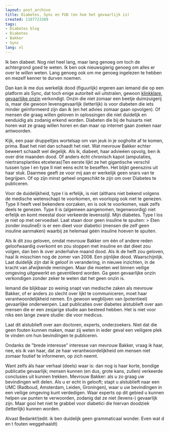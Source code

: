 ```yaml
---
layout: post_archive
title: Diabetes, Sync en FUD (en hoe het gevaarlijk is)
created: 1187723389
tags:
- Diabetes blog
- Diabetes
- Bakker
- Sync
lang: nl
---
```

Ik ben diabeet. Nog niet heel lang, maar lang genoeg om toch de achtergrond goed te weten. Ik ben ook nieuwsgierig genoeg om alles er over te _willen_ weten. Lang genoeg ook om me genoeg ingelezen te hebben en mezelf kenner te durven noemen.

Dan kan ik me dus werkelijk dood (figuurlijk) ergeren aan iemand die op een platform als Sync, dat toch enige autoriteit wil uitstralen, gewoon [klinkklare, gevaarlijke onzin](http://sync.nl/eten-als-een-oermens-voorkomt-diabetes/2) verkondigt. Onzin die niet zomaar een beetje duimzuigerij is, maar die gewoon levensgevaarlijk (letterlijk) is voor diabeten die iets minder geïnformeerd zijn dan ik (en het advies zomaar gaan opvolgen). Of mensen die graag willen geloven in oplossingen die niet duidelijk en eenduidig als zodanig erkend worden. Diabeten die bij de huisarts niet horen wat ze graag willen horen en dan maar op internet gaan zoeken naar antwoorden.

Kijk, een paar druppeltjes wortelsap om van jeuk in je oogholte af te komen, prima. Baat het niet dan schaadt het niet. Wat mevrouw Bakker echter beweert schaadt wel degelijk. Als ik, diabeet, haar advieéen opvolg, ben ik over drie maanden dood. Of anders écht chronisch kapot (amputaties, niertransplanties etceteras)Ten eerste lijkt ze het gigantische verschil tussen type I en type II niet eens echt te beseffen. Het blijkt geenszins uit haar stuk. Daarmee geeft ze voor mij aan er werkelijk geen snars van te begrijpen. Of op zijn minst geheel ongeschikt te zijn om over Diabetes te publiceren.

Voor de duidelijkheid, type I is erfelijk, is niet (althans niet bekend volgens de medische wetenschap) te voorkomen, en voorlopig ook niet te genezen. Type II heeft veel bekendere oorzaken, en is ook te voorkomen, vaak zelfs deels te genezen. Type II is (algemeen aangenomen, tegenwoordig) niet erfelijk en komt meestal door verkeerde levensstijl. Mijn diabetes. Type I los je niet op met oervoedsel. Laat staan door geen insuline te spuiten: > Eten zonder insulineEr is er een dieet voor diabetici (mensen die zelf geen insuline aanmaken) waarbij ze helemaal géén insuline hoeven te spuiten.

Als ik dit zou geloven, omdat mevrouw Bakker om één of andere reden geloofwaardig overkomt en zou stoppen met insuline en dat dieet zou volgen, dan ben ik over anderhalve maand dood. Als ik de helft zou geloven, haal ik misschien nog de zomer van 2008. Een pijnlijke dood. Waarschijnlijk. Laat duidelijk zijn dat ik geloof in verandering, in nieuwe inzichten, in de kracht van afwijkende meningen. Maar die moeten wel binnen veilige omgeving uitgewerkt en geventileerd worden. Ga geen gevaarlijke onzin verkondigen zonder zeker te weten dat het geen onzin is.

Iemand die blijkbaar zo weinig snapt van medische zaken als mevrouw Bakker, of er  anders zo slecht over lijkt te communiceren, moet haar verantwoordelijkheid nemen. En gewoon wegblijven van (potentieel) gevaarlijke onderwerpen. Laat publicaties over diabetes alstublieft over aan mensen die er een zesjarige studie aan besteed hebben. Het is niet voor niks een lange zware studie: die voor medicus.

Laat dit alstublieft over aan doctoren, experts, onderzoekers. Niet dat die geen fouten kunnen maken, maar zij weten in ieder geval een veiligere plek te vinden om hun bevindingen te publiceren.

Ondanks de "brede interesse" interesse van mevrouw Bakker, vraag ik haar, nee, eis ik van haar, dat ze haar verantwoordelijkheid om mensen niet zomaar foutief te informeren, op zich neemt.

Want zelfs áls haar verhaal (deels) waar is: dan nog is haar korte, bondige publicatie gevaarlijk; mensen kunnen (en dus, grote kans, zullen) verkeerde conclusies uit kunnen trekken. Mevrouw Bakker: als u zo graag uw bevindingen wilt delen. Als u er echt in gelooft; stapt u alstublieft naar een UMC (Radboud, Amsterdam, Leiden, Groningen), waar u uw bevindingen in een veilige omgeving kunt verdedigen. Waar experts op dit gebied u kunnen helpen uw punten te verwoorden, zodanig dat ze niet (levens-) gevaarlijk zijn. Maar gooi het niet te grabbel voor diabetici die hiervan doodziek (letterlijk) kunnen worden.

Alvast Bedankt!(edit: ik ben duidelijk geen grammaticaal wonder. Even wat d en t fouten weggehaaldt)
